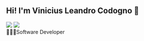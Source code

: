 ## Hi! I'm Vinicius Leandro Codogno 👋
<div>
  <a href="https://www.linkedin.com/in/vinicius-leandro-codogno/" target="_blank"><img src="https://img.shields.io/badge/LinkedIn-0077B5?style=for-the-badge&logo=linkedin&logoColor=white"/></a>
  <a href="mailto:viniciusleandrocodogno@gmail.com" target="_blank"><img src="https://img.shields.io/badge/Gmail-D14836?style=for-the-badge&logo=gmail&logoColor=white"/></a>
</div>
👨🏻‍💻Software Developer

